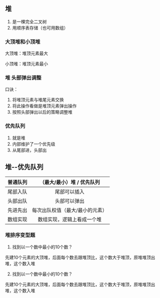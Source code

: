 ## 堆

1. 是一棵完全二叉树
2. 用顺序表存储（也可用数组）



### 大顶堆和小顶堆

大顶堆：堆顶元素最大

小顶堆：堆顶元素最小



###  堆 头部弹出调整

口诀：

1. 将堆顶元素与堆尾元素交换
2. 将此操作看做是堆顶元素弹出操作
3. 按照头部弹出以后的策略调整堆



### 优先队列

1. 就是堆 
2. 内部维护了一个优先级
3. 从尾部进，头部出



## 堆--优先队列

| 普通队列 |   （最大/最小）堆 / 优先队列    |
| -------- | :-----------------------------: |
| 尾部入队 |          尾部可以插入           |
| 头部出队 |          头部可以弹出           |
| 先进先出 | 每次出队权值（最大/最小的元素） |
| 数组实现 |   数组实现，逻辑上看成一个堆    |



### 堆排序变型题



1. 找到以一个数中最小的10个数？

先建10个元素的大顶堆，后面每个数去跟堆顶比，这个数大于堆顶，原堆堆顶出堆，这个数入堆



2. 找到以一个数中最小的10个数？

先建10个元素的大顶堆，后面每个数去跟堆顶比，这个数大于堆顶，原堆堆顶出堆，这个数入堆

